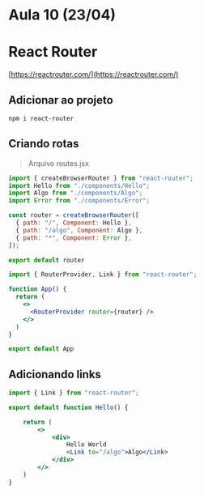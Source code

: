 # Aula 10 (23/04) 

# React Router

[https://reactrouter.com/](https://reactrouter.com/)

## Adicionar ao projeto

~~~bash
npm i react-router
~~~

## Criando rotas

> Arquivo routes.jsx

~~~jsx
import { createBrowserRouter } from "react-router";
import Hello from "./components/Hello";
import Algo from "./components/Algo";
import Error from "./components/Error";

const router = createBrowserRouter([
  { path: "/", Component: Hello },
  { path: "/algo", Component: Algo },
  { path: "*", Component: Error },
]);

export default router
~~~

~~~jsx
import { RouterProvider, Link } from "react-router";

function App() {
  return (
    <>
      <RouterProvider router={router} />
    </>
  )
}

export default App
~~~

## Adicionando links

~~~jsx
import { Link } from "react-router";

export default function Hello() {

    return (
        <>
            <div>
                Hello World
                <Link to="/algo">Algo</Link>
            </div>
        </>
    )
}
~~~